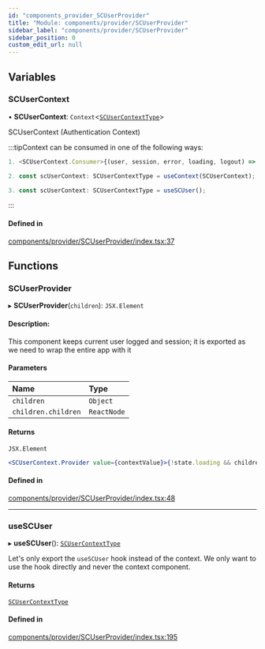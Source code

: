 ```yaml
---
id: "components_provider_SCUserProvider"
title: "Module: components/provider/SCUserProvider"
sidebar_label: "components/provider/SCUserProvider"
sidebar_position: 0
custom_edit_url: null
---
```


## Variables

### SCUserContext

• **SCUserContext**: `Context`<[`SCUserContextType`](../interfaces/types_context.SCUserContextType)\>

SCUserContext (Authentication Context)

:::tipContext can be consumed in one of the following ways:

```jsx
1. <SCUserContext.Consumer>{(user, session, error, loading, logout) => (...)}</SCUserContext.Consumer>
```
```jsx
2. const scUserContext: SCUserContextType = useContext(SCUserContext);
```
```jsx
3. const scUserContext: SCUserContextType = useSCUser();
````
:::

#### Defined in

[components/provider/SCUserProvider/index.tsx:37](https://github.com/selfcommunity/community-ui/blob/009afd8/packages/sc-core/src/components/provider/SCUserProvider/index.tsx#L37)

## Functions

### SCUserProvider

▸ **SCUserProvider**(`children`): `JSX.Element`

#### Description:
This component keeps current user logged and session; it is exported as we need to wrap the entire app with it

#### Parameters

| Name | Type |
| :------ | :------ |
| `children` | `Object` |
| `children.children` | `ReactNode` |

#### Returns

`JSX.Element`

```jsx
<SCUserContext.Provider value={contextValue}>{!state.loading && children}</SCUserContext.Provider>
```

#### Defined in

[components/provider/SCUserProvider/index.tsx:48](https://github.com/selfcommunity/community-ui/blob/009afd8/packages/sc-core/src/components/provider/SCUserProvider/index.tsx#L48)

___

### useSCUser

▸ **useSCUser**(): [`SCUserContextType`](../interfaces/types_context.SCUserContextType)

Let's only export the `useSCUser` hook instead of the context.
We only want to use the hook directly and never the context component.

#### Returns

[`SCUserContextType`](../interfaces/types_context.SCUserContextType)

#### Defined in

[components/provider/SCUserProvider/index.tsx:195](https://github.com/selfcommunity/community-ui/blob/009afd8/packages/sc-core/src/components/provider/SCUserProvider/index.tsx#L195)
